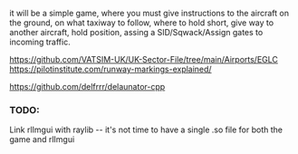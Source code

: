 it will be a simple game, where you must give instructions to the aircraft on the ground, on what taxiway to follow, where to hold short, give way to another aircraft, hold position, assing a SID/Sqwack/Assign gates to incoming traffic.

https://github.com/VATSIM-UK/UK-Sector-File/tree/main/Airports/EGLC
https://pilotinstitute.com/runway-markings-explained/

https://github.com/delfrrr/delaunator-cpp

### TODO:
Link rlImgui with raylib
-- it's not time to have a single .so file for both the game and rlImgui
